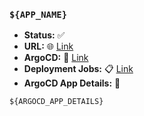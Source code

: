 ### `${APP_NAME}`
* __Status:__ :white_check_mark:
* __URL:__ :globe_with_meridians: [Link](${APP_URL})
* __ArgoCD:__ :link: [Link](https://${ARGOCD_SERVER}/applications/argocd/${APP_NAME}?view=tree&resource=)
* __Deployment Jobs:__ :clipboard: [Link](https://github.com/${REPO}/actions/runs/${RUN_ID})
* __ArgoCD App Details:__ :ring_buoy:
```
${ARGOCD_APP_DETAILS}
```

